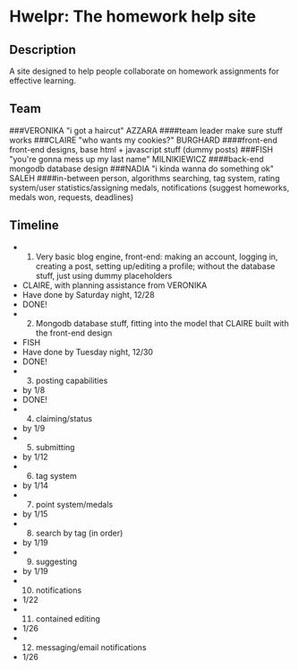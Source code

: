 Hwelpr: The homework help site
====================

## Description
A site designed to help people collaborate on homework assignments for effective learning.

## Team
###VERONIKA "i got a haircut" AZZARA
####team leader
make sure stuff works
###CLAIRE "who wants my cookies?" BURGHARD
####front-end
front-end designs, base html + javascript stuff (dummy posts)
###FISH "you're gonna mess up my last name" MILNIKIEWICZ
####back-end
mongodb database design
###NADIA "i kinda wanna do something ok" SALEH
####in-between person, algorithms
searching, tag system, rating system/user statistics/assigning medals, notifications (suggest homeworks, medals won, requests, deadlines) 

## Timeline
* 1. Very basic blog engine, front-end: making an account, logging in, creating a post, setting up/editing a profile; without the database stuff, just using dummy placeholders
 * CLAIRE, with planning assistance from VERONIKA
 * Have done by Saturday night, 12/28 
 * DONE!
* 2. Mongodb database stuff, fitting into the model that CLAIRE built with the front-end design 
 * FISH
 * Have done by Tuesday night, 12/30 
 * DONE!
* 3. posting capabilities 
 * by 1/8
 * DONE!
* 4. claiming/status
 * by 1/9
* 5. submitting
 * by 1/12
* 6. tag system
 * by 1/14
* 7. point system/medals
 * by 1/15
* 8. search by tag (in order)
 * by 1/19
* 9. suggesting
 * by 1/19
* 10. notifications
 * 1/22
* 11. contained editing
 * 1/26
* 12. messaging/email notifications
 * 1/26


